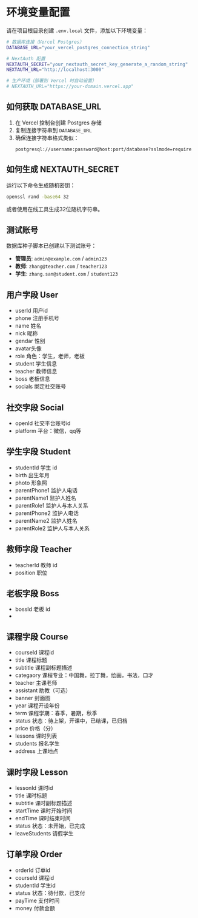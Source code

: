 # 环境变量配置

请在项目根目录创建 `.env.local` 文件，添加以下环境变量：

```bash
# 数据库连接（Vercel Postgres）
DATABASE_URL="your_vercel_postgres_connection_string"

# NextAuth 配置
NEXTAUTH_SECRET="your_nextauth_secret_key_generate_a_random_string"
NEXTAUTH_URL="http://localhost:3000"

# 生产环境（部署到 Vercel 时自动设置）
# NEXTAUTH_URL="https://your-domain.vercel.app"
```

## 如何获取 DATABASE_URL

1. 在 Vercel 控制台创建 Postgres 存储
2. 复制连接字符串到 `DATABASE_URL`
3. 确保连接字符串格式类似：
   ```
   postgresql://username:password@host:port/database?sslmode=require
   ```

## 如何生成 NEXTAUTH_SECRET

运行以下命令生成随机密钥：
```bash
openssl rand -base64 32
```

或者使用在线工具生成32位随机字符串。

## 测试账号

数据库种子脚本已创建以下测试账号：
- **管理员**: `admin@example.com` / `admin123`
- **教师**: `zhang@teacher.com` / `teacher123`
- **学生**: `zhang.san@student.com` / `student123`

## 用户字段 User
- userId 用户id
- phone 注册手机号
- name 姓名
- nick 昵称
- gendar 性别
- avatar头像
- role 角色：学生，老师，老板
- student 学生信息
- teacher 教师信息
- boss 老板信息
- socials 绑定社交账号

## 社交字段 Social
- openId 社交平台账号id
- platform 平台：微信，qq等


## 学生字段 Student
- studentId 学生 id
- birth 出生年月
- photo 形象照
- parentPhone1 监护人电话
- parentName1 监护人姓名
- parentRole1 监护人与本人关系
- parentPhone2 监护人电话
- parentName2 监护人姓名
- parentRole2 监护人与本人关系


## 教师字段 Teacher
- teacherId 教师 id
- position 职位


## 老板字段 Boss
- bossId 老板 id
- 

## 课程字段 Course 
- courseId 课程id
- title 课程标题
- subtitle 课程副标题描述
- categaory 课程专业：中国舞，拉丁舞，绘画，书法，口才
- teacher 主课老师
- assistant 助教（可选）
- banner 封面图
- year 课程开设年份
- term 课程学期：春季，暑期，秋季
- status 状态：待上架，开课中，已结课，已归档
- price 价格（分）
- lessons 课时列表
- students 报名学生
- address 上课地点


## 课时字段 Lesson
- lessonId 课时id
- title 课时标题
- subtitle 课时副标题描述
- startTime 课时开始时间
- endTime 课时结束时间
- status 状态：未开始，已完成
- leaveStudents 请假学生

## 订单字段 Order
- orderId 订单id
- courseId 课程id
- studentId 学生id
- status 状态：待付款，已支付
- payTime 支付时间
- money 付款金额
